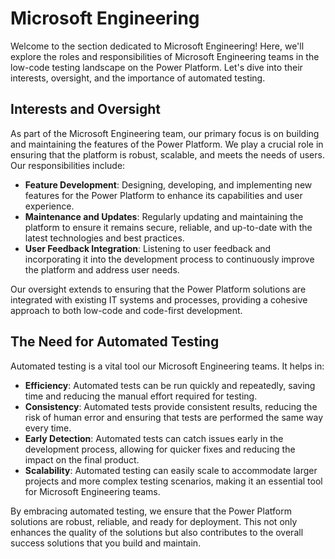 # Microsoft Engineering

Welcome to the section dedicated to Microsoft Engineering! Here, we'll explore the roles and responsibilities of Microsoft Engineering teams in the low-code testing landscape on the Power Platform. Let's dive into their interests, oversight, and the importance of automated testing.

## Interests and Oversight

As part of the Microsoft Engineering team, our primary focus is on building and maintaining the features of the Power Platform. We play a crucial role in ensuring that the platform is robust, scalable, and meets the needs of users. Our responsibilities include:

- **Feature Development**: Designing, developing, and implementing new features for the Power Platform to enhance its capabilities and user experience.
- **Maintenance and Updates**: Regularly updating and maintaining the platform to ensure it remains secure, reliable, and up-to-date with the latest technologies and best practices.
- **User Feedback Integration**: Listening to user feedback and incorporating it into the development process to continuously improve the platform and address user needs.

Our oversight extends to ensuring that the Power Platform solutions are integrated with existing IT systems and processes, providing a cohesive approach to both low-code and code-first development.

## The Need for Automated Testing

Automated testing is a vital tool our Microsoft Engineering teams. It helps in:

- **Efficiency**: Automated tests can be run quickly and repeatedly, saving time and reducing the manual effort required for testing.
- **Consistency**: Automated tests provide consistent results, reducing the risk of human error and ensuring that tests are performed the same way every time.
- **Early Detection**: Automated tests can catch issues early in the development process, allowing for quicker fixes and reducing the impact on the final product.
- **Scalability**: Automated testing can easily scale to accommodate larger projects and more complex testing scenarios, making it an essential tool for Microsoft Engineering teams.

By embracing automated testing, we ensure that the Power Platform solutions are robust, reliable, and ready for deployment. This not only enhances the quality of the solutions but also contributes to the overall success solutions that you build and maintain.
